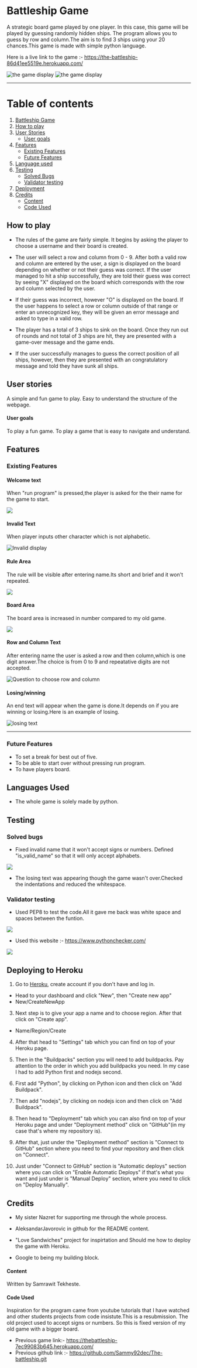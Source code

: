 # Battleship Game

A strategic board game played by one player. In this case, this game will be played by guessing randomly hidden ships. The program allows you to guess by row and column.The aim is to find 3 ships using your 20 chances.This game is made with simple python language.

Here is a live link to the game :- https://the-battleship-86d41ee5519e.herokuapp.com/

<img src="assets/images/newdis.png" alt="the game display">
<img src="assets/images/AmIreponsive.png" alt="the game display">

<hr>

# Table of contents
1. [Battleship Game](#battleship-game)
2. [How to play](#how-to-play)
3. [User Stories](#user-stories)
    * [User goals](#user-goals)
4. [Features](#features)
    * [Existing Features](#existing-features)
    * [Future Features](#future-features)
5. [Language used](#languages-used)
6. [Testing](#testing)
    * [Solved Bugs](#solved-bugs)
    * [Validator testing](#validator-testing)
7. [Deployment](#deployment)
8. [Credits](#credits)
    * [Content](#content)
    * [Code Used](#code-used)

## How to play

- The rules of the game are fairly simple. It begins by asking the player to choose a username and their board is created.
- The user will select a row and column from 0 - 9. After both a valid row and column are entered by the user, a sign is displayed on the board depending on whether or not their guess was correct. If the user managed to hit a ship successfully, they are told their guess was correct by seeing "X" displayed on the board which corresponds with the row and column selected by the user.
- If their guess was incorrect, however "O" is displayed on the board. If the user happens to select a row or column outside of that range or enter an unrecognized key, they will be given an error message and asked to type in a valid row.

- The player has a total of 3 ships to sink on the board. Once they run out of rounds and not total of 3 ships are hit, they are presented with a game-over message and the game ends. 

- If the user successfully manages to guess the correct position of all ships, however, then they are presented with an congratulatory message and told they have sunk all ships.


## User stories
A simple and fun game to play.
Easy to understand the structure of the webpage. 


#### User goals
To play a fun game.
To  play a game that is easy to navigate and understand.

## Features

### Existing Features

#### Welcome text
When "run program" is pressed,the player is asked for the their name for the game to start.

<img src="assets/images/welcome.png">

#### Invalid Text
When player inputs other character which is not alphabetic.

<img src="assets/images/invalid1.png" alt="Invalid display">

#### Rule Area
The rule will be visible after entering name.Its short and brief and it won't repeated.

<img src="assets/images/rule.png">

#### Board Area
The board area is increased in number compared to my old game.

<img src="assets/images/board.png">

#### Row and Column Text
After entering name the user is asked a row and then column,which is one digit answer.The choice is from 0 to 9 and repeatative digits are not accepted.

<img src="assets/images/row_column.png" alt="Question to choose row and column">

#### Losing/winning

An end text will appear when the game is done.It depends on if you are winning or losing.Here is an example of losing.

<img src="assets/images/lost.png" alt="losing text">

<hr>

### Future Features
- To set a break for best out of five.
- To be able to start over without pressing run program.
- To have players board. 

## Languages Used
- The whole game is solely made by python. 

## Testing

### Solved bugs
 
- Fixed invalid name that it won't accept signs or numbers. Defined "is_valid_name" so that it will only accept alphabets.

<img src="assets/images/invalid.png">

- The losing text was appearing though the game wasn't over.Checked the indentations and reduced the whitespace.

### Validator testing
- Used PEP8 to test the code.All it gave me back was white space and spaces between the funtion.

<img src="assets/images/spacevald.png">

- Used this website :- https://www.pythonchecker.com/

<img src="assets/images/result.png">

## Deploying to Heroku
1. Go to [Heroku](https://id.heroku.com/login), create account if you don't have and log in.

- Head to your dashboard and click "New", then "Create new app"
- New/CreateNewApp
    
3. Next step is to give your app a name and to choose region. After that click on "Create app".

- Name/Region/Create
    
4. After that head to "Settings" tab which you can find on top of your Heroku page.

5. Then in the "Buildpacks" section you will need to add buildpacks. Pay attention to the order in which you add buildpacks you need. In my case I had to add Python first and nodejs second.

6. First add "Python", by clicking on Python icon and then click on "Add Buildpack".

7. Then add "nodejs", by clicking on nodejs icon and then click on "Add Buildpack".

8. Then head to "Deployment" tab which you can also find on top of your Heroku page and under "Deployment method" click on "GitHub"(in my case that's where my repository is).

9. After that, just under the "Deployment method" section is "Connect to GitHub" section where you need to find your repository and then click on "Connect".

10. Just under "Connect to GitHub" section is "Automatic deploys" section where you can click on "Enable Automatic Deploys" if that's what you want and just under is "Manual Deploy" section, where you need to click on "Deploy Manually".

## Credits
- My sister Nazret for supporting me through the whole process.

- AleksandarJavorovic in github for the README content.

- "Love Sandwiches" project for inspirtation and Should me how to deploy the game with Heroku.

- Google to being my building block.

#### Content
Written by Samrawit Tekheste.

#### Code Used
Inspiration for the program came from youtube tutorials that I have watched and other students projects from code insistute.This is a resubmission. The old project used to accept signs or numbers.
So this is fixed version of my old game with a bigger board.

- Previous game link:- https://thebattleship-7ec99083b645.herokuapp.com/
- Previous github link :- https://github.com/Sammy92dec/The-battleship.git